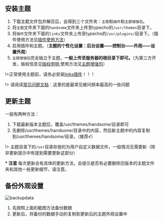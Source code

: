 ## 安装主题


1. 下载主题文件包并解压后，会得到三个文件夹：`主题`和`插件`和`主题增强包`。
2. 将`主题`文件夹下面的`handsome`文件夹上传至typecho的`/usr/themes`目录下。
3. 将`插件`文件夹下面的`links`文件夹上传至typecho的`/usr/plugins/`目录下。（插件使用方法见[插件使用方法](/plugin)）
4. 启用插件和主题。（**主题的个性化设置：后台设置——控制台——外观——设置外观**）
5. `主题增强包`完全独立于主题，**一般上传至服务器的根目录下即可。**（为第三方开发，版权信息见[版权申明](/copyright),使用方法见[主题增强包](/enhancedPackage)）

!>正常使用主题前，请务必安装[links插件](/plugin)！！！

!> 请阅读[常见问题文档](/common-problem)：这里的是最常见被问频率最高的一些问题

## 更新主题

一般有两种方法：

1. 下载最新版本主题后，覆盖/usr/themes/handsome/目录即可
2. 先删除/usr/themes/handsome/目录中的内容，然后新主题中的内容复制到/usr/themes/handsome/目录。（推荐√）


!> 主题目录下的`/usr`目录存放的为用户自定义数据文件，一般情况无需更新（除非更新提示中有提到需要更新这部分）</p>


**\* 注意** 每次更新会有具体的更新方法，会提示是否有必要删除旧版本的主题文件夹和其他一些更新细节，请注意。

## 备份外观设置

![backupdata](https://ihewrocdn.b0.upaiyun.com/img/backup.png)

1. 先按照上面的截图方法备份数据
2. 更新后，将备份的数据手动的复制到更新后的主题外观设置中


